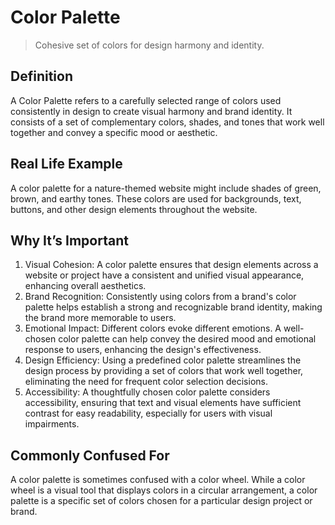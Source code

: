 # Color Palette
>Cohesive set of colors for design harmony and identity.

## Definition

A Color Palette refers to a carefully selected range of colors used consistently in design to create visual harmony and brand identity. It consists of a set of complementary colors, shades, and tones that work well together and convey a specific mood or aesthetic.

## Real Life Example

A color palette for a nature-themed website might include shades of green, brown, and earthy tones. These colors are used for backgrounds, text, buttons, and other design elements throughout the website.

## Why It’s Important

1. Visual Cohesion: A color palette ensures that design elements across a website or project have a consistent and unified visual appearance, enhancing overall aesthetics.
2. Brand Recognition: Consistently using colors from a brand's color palette helps establish a strong and recognizable brand identity, making the brand more memorable to users.
3. Emotional Impact: Different colors evoke different emotions. A well-chosen color palette can help convey the desired mood and emotional response to users, enhancing the design's effectiveness.
4. Design Efficiency: Using a predefined color palette streamlines the design process by providing a set of colors that work well together, eliminating the need for frequent color selection decisions.
5. Accessibility: A thoughtfully chosen color palette considers accessibility, ensuring that text and visual elements have sufficient contrast for easy readability, especially for users with visual impairments.

## Commonly Confused For

A color palette is sometimes confused with a color wheel. While a color wheel is a visual tool that displays colors in a circular arrangement, a color palette is a specific set of colors chosen for a particular design project or brand.